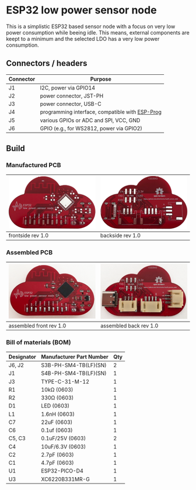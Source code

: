 # ESP32 low power sensor node

This is a simplistic ESP32 based sensor node with a focus on very low power consumption while beeing idle. This means, external components are keept to a minimum and the selected LDO has a very low power consumption.

## Connectors / headers


| Connector | Purpose |
| -------- | -------- |
| J1     | I2C, power via GPIO14     |
| J2     | power connector, JST-PH     |
| J3     | power connector, USB-C     |
| J4     | programming interface, compatible with [ESP-Prog](https://github.com/espressif/esp-iot-solution/blob/master/documents/evaluation_boards/ESP-Prog_guide_en.md)     |
| J5     | various GPIOs or ADC and SPI, VCC, GND     |
| J6     | GPIO (e.g., for WS2812, power via GPIO2)     |

## Build

### Manufactured PCB 
![PCB front](doc/pcb_front_rev1.0.png) | ![PCB back](doc/pcb_back_rev1.0.png)
------------ | -------------
frontside rev 1.0 | backside rev 1.0

### Assembled PCB

![PCBA front](doc/pcba_front_rev1.0.png) | ![PCBA back](doc/pcba_back_rev1.0.png)
------------ | -------------
assembled front rev 1.0 | assembled back rev 1.0

### Bill of materials (BOM)

| Designator | Manufacturer Part Number | Qty |
| -------- | -------- |	-------- |	
|J6, J2 |	S3B-PH-SM4-TB(LF)(SN) |	2 |
|J1 |	S4B-PH-SM4-TB(LF)(SN) |	1 |
|J3 |	TYPE-C-31-M-12 |	1 |
|R1 |	10kΩ (0603) |	1 |
|R2 |	330Ω (0603) |	1 |
|D1 |	LED (0603) |	1 |
|L1 |	1.6nH (0603) |	1 |
|C7 |	22uF (0603) |	1 |
|C6 |	0.1uf (0603) |	1 |
|C5, C3 |	0.1uF/25V (0603) |	2 |
|C4 |	10uF/6.3V (0603) |	1 |
|C2 |	2.7pF (0603) |	1 |
|C1 |	4.7pF (0603) |	1 |
|U1 |	ESP32-PICO-D4 |	1 |
|U3 |	XC6220B331MR-G |	1 |
